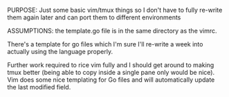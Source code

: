 PURPOSE: Just some basic vim/tmux things so I don't have to fully re-write them again later and can port them to different environments

ASSUMPTIONS: the template.go file is in the same directory as the vimrc.

There's a template for go files which I'm sure I'll re-write a week into actually using the language properly. 

Further work required to rice vim fully and I should get around to making tmux better (being able to copy inside a single pane only would be nice). Vim does some nice templating for Go files and will automatically update the last modified field. 
